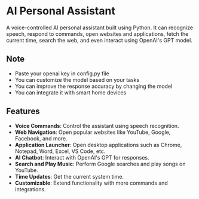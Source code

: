 # AI Personal Assistant  

A voice-controlled AI personal assistant built using Python. It can recognize speech, respond to commands, open websites and applications, fetch the current time, search the web, and even interact using OpenAI's GPT model.  

## Note
- Paste your openai key in config.py file
- You can customize the model based on your tasks
- You can improve the response accuracy by changing the model
- You can integrate it with smart home devices

## Features  
- **Voice Commands**: Control the assistant using speech recognition.  
- **Web Navigation**: Open popular websites like YouTube, Google, Facebook, and more.  
- **Application Launcher**: Open desktop applications such as Chrome, Notepad, Word, Excel, VS Code, etc.  
- **AI Chatbot**: Interact with OpenAI's GPT for responses.  
- **Search and Play Music**: Perform Google searches and play songs on YouTube.  
- **Time Updates**: Get the current system time.  
- **Customizable**: Extend functionality with more commands and integrations.  

  

